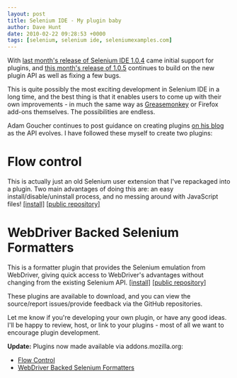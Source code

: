 ```yaml
---
layout: post
title: Selenium IDE - My plugin baby
author: Dave Hunt
date: 2010-02-22 09:28:53 +0000
tags: [selenium, selenium ide, seleniumexamples.com]
---
```

With [last month's release of Selenium IDE 1.0.4](http://saucelabs.com/blog/index.php/2010/01/selenium-ide-1-0-4-is-released/)
came initial support for plugins, and
[this month's release of 1.0.5](http://saucelabs.com/blog/index.php/2010/02/selenium-ide-1-0-5-is-released/)
continues to build on the new plugin API as well as fixing a few bugs.<!--more-->

This is quite possibly the most exciting development in Selenium IDE in a long
time, and the best thing is that it enables users to come up with their own
improvements - in much the same way as [Greasemonkey](http://www.greasespot.net/)
or Firefox add-ons themselves. The possibilities are endless.

Adam Goucher continues to post guidance on creating plugins
[on his blog](http://adam.goucher.ca/?s=The+Selenium-IDE+1.x+plugin+API) as the
API evolves. I have followed these myself to create two plugins:

# Flow control
This is actually just an old Selenium user extension that I've repackaged into
a plugin. Two main advantages of doing this are: an easy
install/disable/uninstall process, and no messing around with JavaScript files!
[[install]](https://addons.mozilla.org/en-US/firefox/downloads/file/81157/selenium_ide__flow_control-1.0.1-fx.xpi)
[[public repository]](http://github.com/davehunt/selenium-ide-flowcontrol)

# WebDriver Backed Selenium Formatters
This is a formatter plugin that provides the Selenium emulation from WebDriver,
giving quick access to WebDriver's advantages without changing from the existing
Selenium API.
[[install]](https://addons.mozilla.org/en-US/firefox/downloads/file/81150/selenium_ide__webdriver_backed_formatters-1.0.1-fx.xpi)
[[public repository]](http://github.com/davehunt/selenium-ide-webdriver-backed-formatters)

These plugins are available to download, and you can view the source/report
issues/provide feedback via the GitHub repositories.

Let me know if you're developing your own plugin, or have any good ideas. I'll
be happy to review, host, or link to your plugins - most of all we want to
encourage plugin development.

**Update:** Plugins now made available via addons.mozilla.org:

 * [Flow Control](https://addons.mozilla.org/en-US/firefox/addon/85794)
 * [WebDriver Backed Selenium Formatters](https://addons.mozilla.org/en-US/firefox/addon/85793)
